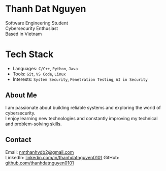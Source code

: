 # Thanh Dat Nguyen

Software Engineering Student  
Cybersecurity Enthusiast  
Based in Vietnam

#  Tech Stack
- Languages: `C/C++`, `Python`, `Java`
- Tools: `Git`, `VS Code`, `Linux`
- Interests: `System Security`, `Penetration Testing`, `AI in Security`

## About Me

I am passionate about building reliable systems and exploring the world of cybersecurity.  
I enjoy learning new technologies and constantly improving my technical and problem-solving skills.

## Contact

Email: nmthanhvdb2@gmail.com  
LinkedIn: [linkedin.com/in/thanhdatnguyen0101](https://www.linkedin.com/in/thanhdatnguyen0101)
GitHub: [github.com/thanhdatnguyen0101](https://github.com/thanhdatnguyen0101)
